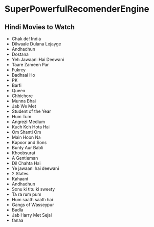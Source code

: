 # SuperPowerfulRecomenderEngine
## Hindi Movies to Watch
- Chak de! India  
- Dilwaale Dulana Lejayge 
- Andhadhun
- Dostana
- Yeh Jawaani Hai Deewani
- Taare Zameen Par
- Fukrey
- Badhaai Ho
- PK
- Barfi
- Queen
- Chhichore
- Munna Bhai
- Jab We Met
- Student of the Year
- Hum Tum
- Angrezi Medium
- Kuch Kch Hota Hai
- Om Shanti Om
- Main Hoon Na
- Kapoor and Sons 
- Bunty Aur Babli 
- Khoobsurat
- A Gentleman
- Dil Chahta Hai
- Ye jawaani hai deewani
- 2 States
- Kahaani
- Andhadhun
- Sonu ki titu ki sweety
- Ta ra rum pum
- Hum saath saath hai
- Gangs of Wasseypur
- Badla
- Jab Harry Met Sejal 
- fanaa
